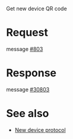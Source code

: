 Get new device QR code

# Request
message [#803](../../proto/README.md#action_803)

# Response
message [#30803](../../proto/README.md#action_30803)

# See also

* [New device protocol](../../Protocol.md#new_device)